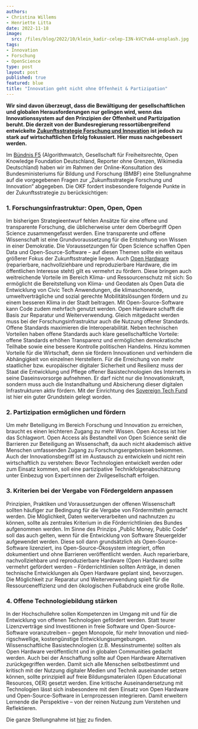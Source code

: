 ```yaml
---
authors:
- Christina Willems
- Henriette Litta
date: 2022-11-18
image: 
  src: /files/blog/2022/10/klein_kadir-celep-I3N-kVCYvA4-unsplash.jpg
tags:
- Innovation
- Forschung
- OpenScience
type: post
layout: post
published: true
featured: blue
title: "Innovation geht nicht ohne Offenheit & Partizipation"
---
```


**Wir sind davon überzeugt, dass die Bewältigung der gesellschaftlichen und globalen Herausforderungen nur gelingen wird, wenn das Innovationssystem auf den Prinzipien der Offenheit und Partizipation beruht. Die derzeit von der Bundesregierung ressortübergreifend entwickelte [Zukunftsstrategie Forschung und Innovation](https://www.bmbf.de/bmbf/de/forschung/zukunftsstrategie/zukunftsstrategie_node.html) ist jedoch zu stark auf wirtschaftlichen Erfolg fokussiert. Hier muss nachgebessert werden.**

Im [Bündnis F5](https://buendnis-f5.de/) (Algorithmwatch, Gesellschaft für Freiheitsrechte, Open Knowledge Foundation Deutschland, Reporter ohne Grenzen, Wikimedia Deutschland) haben wir im Rahmen der Online-Konsultation des Bundesministeriums für Bildung und Forschung (BMBF) eine Stellungnahme auf die vorgegebenen Fragen zur „Zukunftsstrategie Forschung und Innovation“ abgegeben. Die OKF fordert insbesondere folgende Punkte in der Zukunftsstrategie zu berücksichtigen: 

### 1.	Forschungsinfrastruktur: Open, Open, Open

Im bisherigen Strategieentwurf fehlen Ansätze für eine offene und transparente Forschung, die üblicherweise unter dem Oberbegriff Open Science zusammengefasst werden. Eine transparente und offene Wissenschaft ist eine Grundvoraussetzung für die Entstehung von Wissen in einer Demokratie.
Die Voraussetzungen für Open Science schaffen Open Data und Open-Source-Software – auf diesen Themen sollte ein weitaus größerer Fokus der Zukunftsstrategie liegen. Auch [Open Hardware](https://hardware.prototypefund.de/) (reparierbare, nachvollziehbare und reproduzierbare Hardware, die im öffentlichen Interesse steht) gilt es vermehrt zu fördern.
Diese bringen auch weitreichende Vorteile im Bereich Klima- und Ressourcenschutz mit sich: So ermöglicht die Bereitstellung von Klima- und Geodaten als Open Data die Entwicklung von Civic Tech Anwendungen, die klimaschonende, umweltverträgliche und sozial gerechte Mobilitätslösungen fördern und zu einem besseren Klima in der Stadt beitragen. Mit Open-Source-Software kann Code zudem mehrfach genutzt werden. Open Hardware schafft die Basis zur Reparatur und Weiterverwendung. 
Gleich mitgedacht werden muss bei der Forschungsinfrastruktur auch die Nutzung offener Standards. Offene Standards maximieren die Interoperabilität. Neben technischen Vorteilen haben offene Standards auch klare gesellschaftliche Vorteile: offene Standards erhöhen Transparenz und ermöglichen demokratische Teilhabe sowie eine bessere Kontrolle politischen Handelns. Hinzu kommen Vorteile für die Wirtschaft, denn sie fördern Innovationen und verhindern die Abhängigkeit von einzelnen Herstellern.
Für die Erreichung von mehr staatlicher bzw. europäischer digitaler Sicherheit und Resilienz muss der Staat die Entwicklung und Pflege offener Basistechnologien des Internets in seine Daseinsvorsorge aufnehmen. Er darf nicht nur die Innovationskraft, sondern muss auch die Instandhaltung und Absicherung dieser digitalen Infrastrukturen aktiv fördern. Mit der Einrichtung des [Sovereign Tech Fund](https://sovereigntechfund.de/) ist hier ein guter Grundstein gelegt worden.


### 2.	Partizipation ermöglichen und fördern

Um mehr Beteiligung im Bereich Forschung und Innovation zu erreichen, braucht es einen leichteren Zugang zu mehr Wissen. Open Access ist hier das Schlagwort. Open Access als Bestandteil von Open Science senkt die Barrieren zur Beteiligung an Wissenschaft, da auch nicht akademisch aktive Menschen umfassenden Zugang zu Forschungsergebnissen bekommen.
Auch der Innovationsbegriff ist im Austausch zu entwickeln und nicht rein wirtschaftlich zu verstehen: Bevor Technologien entwickelt werden oder zum Einsatz kommen, soll eine partizipative Technikfolgenabschätzung unter Einbezug von Expert:innen der Zivilgesellschaft erfolgen.


### 3.	Kriterien bei der Vergabe von Fördergeldern anpassen

Prinzipien, Praktiken und Voraussetzungen der offenen Wissenschaft sollten häufiger zur Bedingung für die Vergabe von Fördermitteln gemacht werden.
Die Möglichkeit, Daten weiterverarbeiten und nachnutzen zu können, sollte als zentrales Kriterium in die Förderrichtlinien des Bundes aufgenommen werden. Im Sinne des Prinzips „Public Money, Public Code“ soll das auch gelten, wenn für die Entwicklung von Software Steuergelder aufgewendet werden. Diese soll dann grundsätzlich als Open-Source-Software lizenziert, ins Open-Source-Ökosystem integriert, offen dokumentiert und ohne Barrieren veröffentlicht werden. 
Auch reparierbare, nachvollziehbare und reproduzierbare Hardware (Open Hardware) sollte vermehrt gefördert werden – Förderrichtlinien sollten Anträge, in denen technische Entwicklungen als Open Hardware geplant sind, bevorzugen. Die Möglichkeit zur Reparatur und Weiterverwendung spielt für die Ressourceneffizienz und den ökologischen Fußabdruck eine große Rolle. 


### 4.	Offene Technologiebildung stärken

In der Hochschullehre sollen Kompetenzen im Umgang mit und für die Entwicklung von offenen Technologien gefördert werden. Statt teurer Lizenzverträge sind Investitionen in freie Software und Open-Source-Software voranzutreiben – gegen Monopole, für mehr Innovation und nied­rig­schwel­lige, kostengünstige Entwicklungsumgebungen. Wissenschaftliche Basistechnologien (z.B. Messinstrumente) sollten als Open Hardware veröffentlicht und in globalen Communities gedacht werden. Auch bei der Anschaffung sollte auf Open Hardware Alternativen zurückgegriffen werden.
Damit sich alle Menschen selbstbestimmt und kritisch mit der Nutzung digitaler Medien und Technik auseinander setzen können, sollte prinzipiell auf freie Bildungsmaterialen (Open Educational Resources, OER) gesetzt werden. Eine kritische Auseinandersetzung mit Technologien lässt sich insbesondere mit dem Einsatz von Open Hardware und Open-Source-Software in Lernprozessen integrieren. Damit erweitern Lernende die Perspektive – von der reinen Nutzung zum Verstehen und Reflektieren.



Die ganze Stellungnahme ist [hier](https://raw.githubusercontent.com/okfde/okfn.de/master/static/files/blog/2022/10/2022-11-17_Lang_F5_Stellungnahme_Zukunftsstrategie_finfin.pdf) zu finden. 
